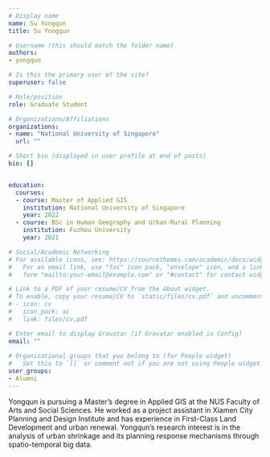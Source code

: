```yaml
---
# Display name
name: Su Yongqun
title: Su Yongqun

# Username (this should match the folder name)
authors:
- yongqun

# Is this the primary user of the site?
superuser: false

# Role/position
role: Graduate Student

# Organizations/Affiliations
organizations:
- name: "National University of Singapore"
  url: ""

# Short bio (displayed in user profile at end of posts)
bio: []


education:
  courses:
  - course: Master of Applied GIS
    institution: National University of Singapore
    year: 2022
  - course: BSc in Human Geography and Urban-Rural Planning
    institution: Fuzhou University
    year: 2021

# Social/Academic Networking
# For available icons, see: https://sourcethemes.com/academic/docs/widgets/#icons
#   For an email link, use "fas" icon pack, "envelope" icon, and a link in the
#   form "mailto:your-email@example.com" or "#contact" for contact widget.

# Link to a PDF of your resume/CV from the About widget.
# To enable, copy your resume/CV to `static/files/cv.pdf` and uncomment the lines below.  
# - icon: cv
#   icon_pack: ai
#   link: files/cv.pdf

# Enter email to display Gravatar (if Gravatar enabled in Config)
email: ""
  
# Organizational groups that you belong to (for People widget)
#   Set this to `[]` or comment out if you are not using People widget.  
user_groups:
- Alumni
---
```


Yongqun is pursuing a Master’s degree in Applied GIS at the NUS Faculty of Arts and Social Sciences. He worked as a project assistant in Xiamen City Planning and Design Institute and has experience in First-Class Land Development and urban renewal. Yongqun’s research interest is in the analysis of urban shrinkage and its planning response mechanisms through spatio-temporal big data.


